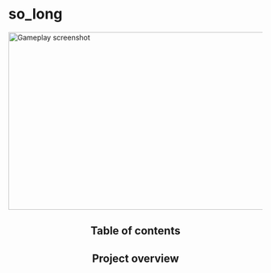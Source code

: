 # so_long
<img src="https://user-images.githubusercontent.com/101518532/232165984-6239ea29-c76c-421e-a882-8df1058b5a6c.png" alt="Gameplay screenshot" width="704" height="352">
<header>
<h2>Table of contents</h2>
<p></p>
<h2>Project overview</h2>
</header>
